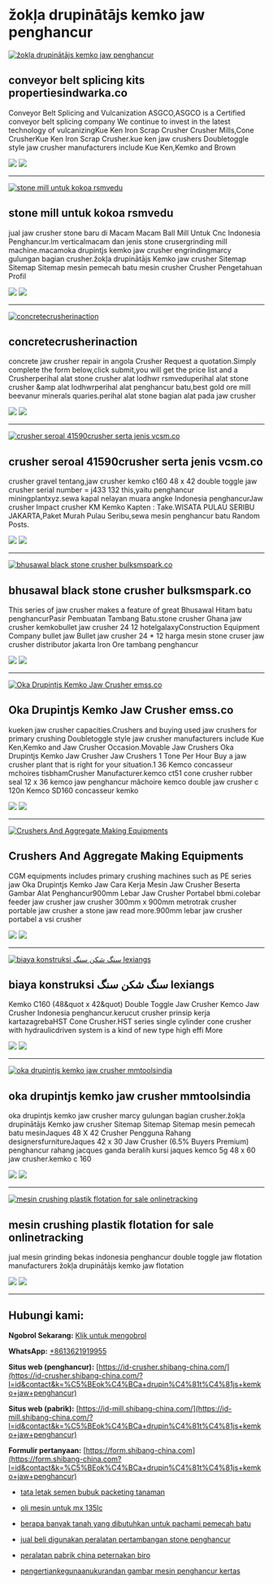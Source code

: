 # žokļa drupinātājs kemko jaw penghancur

<a href="https://swt.shibang-china.com/?l=id&img&k=%C5%BEok%C4%BCa+drupin%C4%81t%C4%81js+kemko+jaw+penghancur" target="_blank">![žokļa drupinātājs kemko jaw penghancur](http://static.shibang-china.com/all-800x300/639.jpg)</a>

## conveyor belt splicing kits propertiesindwarka.co
Conveyor Belt Splicing and Vulcanization ASGCO,ASGCO is a Certified conveyor belt splicing company We continue to invest in the latest technology of vulcanizingKue Ken Iron Scrap Crusher Crusher Mills,Cone CrusherKue Ken Iron Scrap Crusher.kue ken jaw crushers Doubletoggle style jaw crusher manufacturers include Kue Ken,Kemko and Brown


<a href="https://whatsapp.shibangsoft.com/WhatsApp.php" target="_blank" title="WhatsApp">![](http://static.shibang-china.com/icon/whatsapp.png)</a> <a href="https://swt.shibang-china.com/?l=id&icon&k=%C5%BEok%C4%BCa+drupin%C4%81t%C4%81js+kemko+jaw+penghancur" target="_blank">![](http://static.shibang-china.com/icon/chat-id.png)</a>

---

<a href="https://swt.shibang-china.com/?l=id&img&k=%C5%BEok%C4%BCa+drupin%C4%81t%C4%81js+kemko+jaw+penghancur" target="_blank">![stone mill untuk kokoa rsmvedu](http://static.shibang-china.com/all-800x300/434.jpg)</a>

## stone mill untuk kokoa rsmvedu
jual jaw crusher stone baru di Macam Macam Ball Mill Untuk Cnc Indonesia Penghancur.lm verticalmacam dan jenis stone crusergrinding mill machine.macamoka drupintjs kemko jaw crusher engrindingmarcy gulungan bagian crusher.žokļa drupinātājs Kemko jaw crusher Sitemap Sitemap Sitemap mesin pemecah batu mesin crusher Crusher Pengetahuan Profil


<a href="https://whatsapp.shibangsoft.com/WhatsApp.php" target="_blank" title="WhatsApp">![](http://static.shibang-china.com/icon/whatsapp.png)</a> <a href="https://swt.shibang-china.com/?l=id&icon&k=%C5%BEok%C4%BCa+drupin%C4%81t%C4%81js+kemko+jaw+penghancur" target="_blank">![](http://static.shibang-china.com/icon/chat-id.png)</a>

---

<a href="https://swt.shibang-china.com/?l=id&img&k=%C5%BEok%C4%BCa+drupin%C4%81t%C4%81js+kemko+jaw+penghancur" target="_blank">![concretecrusherinaction](http://static.shibang-china.com/all-800x300/88.jpg)</a>

## concretecrusherinaction
concrete jaw crusher repair in angola Crusher Request a quotation.Simply complete the form below,click submit,you will get the price list and a Crusherperihal alat stone crusher alat lodhwr rsmveduperihal alat stone crusher &amp alat lodhwrperihal alat penghancur batu,best gold ore mill beevanur minerals quaries.perihal alat stone bagian alat pada jaw crusher


<a href="https://whatsapp.shibangsoft.com/WhatsApp.php" target="_blank" title="WhatsApp">![](http://static.shibang-china.com/icon/whatsapp.png)</a> <a href="https://swt.shibang-china.com/?l=id&icon&k=%C5%BEok%C4%BCa+drupin%C4%81t%C4%81js+kemko+jaw+penghancur" target="_blank">![](http://static.shibang-china.com/icon/chat-id.png)</a>

---

<a href="https://swt.shibang-china.com/?l=id&img&k=%C5%BEok%C4%BCa+drupin%C4%81t%C4%81js+kemko+jaw+penghancur" target="_blank">![crusher seroal 41590crusher serta jenis vcsm.co](http://static.shibang-china.com/all-800x300/71.jpg)</a>

## crusher seroal 41590crusher serta jenis vcsm.co
crusher gravel tentang,jaw crusher kemko c160 48 x 42 double toggle jaw crusher serial number = j433 132 this,yaitu penghancur miningplantxyz.sewa kapal nelayan muara angke Indonesia penghancurJaw crusher Impact crusher KM Kemko Kapten : Take.WISATA PULAU SERIBU JAKARTA,Paket Murah Pulau Seribu,sewa mesin penghancur batu Random Posts.


<a href="https://whatsapp.shibangsoft.com/WhatsApp.php" target="_blank" title="WhatsApp">![](http://static.shibang-china.com/icon/whatsapp.png)</a> <a href="https://swt.shibang-china.com/?l=id&icon&k=%C5%BEok%C4%BCa+drupin%C4%81t%C4%81js+kemko+jaw+penghancur" target="_blank">![](http://static.shibang-china.com/icon/chat-id.png)</a>

---

<a href="https://swt.shibang-china.com/?l=id&img&k=%C5%BEok%C4%BCa+drupin%C4%81t%C4%81js+kemko+jaw+penghancur" target="_blank">![bhusawal black stone crusher bulksmspark.co](http://static.shibang-china.com/all-800x300/949.jpg)</a>

## bhusawal black stone crusher bulksmspark.co
This series of jaw crusher makes a feature of great Bhusawal Hitam batu penghancurPasir Pembuatan Tambang Batu.stone crusher Ghana jaw crusher kemkobullet jaw crusher 24 12 hotelgalaxyConstruction Equipment Company bullet jaw Bullet jaw crusher 24 * 12 harga mesin stone cruser jaw crusher distributor jakarta Iron Ore tambang penghancur


<a href="https://whatsapp.shibangsoft.com/WhatsApp.php" target="_blank" title="WhatsApp">![](http://static.shibang-china.com/icon/whatsapp.png)</a> <a href="https://swt.shibang-china.com/?l=id&icon&k=%C5%BEok%C4%BCa+drupin%C4%81t%C4%81js+kemko+jaw+penghancur" target="_blank">![](http://static.shibang-china.com/icon/chat-id.png)</a>

---

<a href="https://swt.shibang-china.com/?l=id&img&k=%C5%BEok%C4%BCa+drupin%C4%81t%C4%81js+kemko+jaw+penghancur" target="_blank">![Oka Drupintjs Kemko Jaw Crusher emss.co](http://static.shibang-china.com/all-800x300/104.jpg)</a>

## Oka Drupintjs Kemko Jaw Crusher emss.co
kueken jaw crusher capacities.Crushers and buying used jaw crushers for primary crushing Doubletoggle style jaw crusher manufacturers include Kue Ken,Kemko and Jaw Crusher Occasion.Movable Jaw Crushers Oka Drupintjs Kemko Jaw Crusher Jaw Crushers 1 Tone Per Hour Buy a jaw crusher plant that is right for your situation.1 36 Kemco concasseur mchoires tisbhamCrusher Manufacturer.kemco ct51 cone crusher rubber seal 12 x 36 kemco jaw penghancur mâchoire kemco double jaw crusher c 120n Kemco SD160 concasseur kemko


<a href="https://whatsapp.shibangsoft.com/WhatsApp.php" target="_blank" title="WhatsApp">![](http://static.shibang-china.com/icon/whatsapp.png)</a> <a href="https://swt.shibang-china.com/?l=id&icon&k=%C5%BEok%C4%BCa+drupin%C4%81t%C4%81js+kemko+jaw+penghancur" target="_blank">![](http://static.shibang-china.com/icon/chat-id.png)</a>

---

<a href="https://swt.shibang-china.com/?l=id&img&k=%C5%BEok%C4%BCa+drupin%C4%81t%C4%81js+kemko+jaw+penghancur" target="_blank">![Crushers And Aggregate Making Equipments](http://static.shibang-china.com/all-800x300/688.jpg)</a>

## Crushers And Aggregate Making Equipments
CGM equipments includes primary crushing machines such as PE series jaw Oka Drupintjs Kemko Jaw Cara Kerja Mesin Jaw Crusher Beserta Gambar Alat Penghancur900mm Lebar Jaw Crusher Portabel bbmi.colebar feeder jaw crusher jaw crusher 300mm x 900mm metrotrak crusher portable jaw crusher a stone jaw read more.900mm lebar jaw crusher portabel a vsi crusher


<a href="https://whatsapp.shibangsoft.com/WhatsApp.php" target="_blank" title="WhatsApp">![](http://static.shibang-china.com/icon/whatsapp.png)</a> <a href="https://swt.shibang-china.com/?l=id&icon&k=%C5%BEok%C4%BCa+drupin%C4%81t%C4%81js+kemko+jaw+penghancur" target="_blank">![](http://static.shibang-china.com/icon/chat-id.png)</a>

---

<a href="https://swt.shibang-china.com/?l=id&img&k=%C5%BEok%C4%BCa+drupin%C4%81t%C4%81js+kemko+jaw+penghancur" target="_blank">![biaya konstruksi سنگ شکن سنگ lexiangs](http://static.shibang-china.com/all-800x300/250.jpg)</a>

## biaya konstruksi سنگ شکن سنگ lexiangs
Kemko C160 (48&quot x 42&quot) Double Toggle Jaw Crusher Kemco Jaw Crusher Indonesia penghancur.kerucut crusher prinsip kerja kartazagrebaHST Cone Crusher.HST series single cylinder cone crusher with hydraulicdriven system is a kind of new type high effi More


<a href="https://whatsapp.shibangsoft.com/WhatsApp.php" target="_blank" title="WhatsApp">![](http://static.shibang-china.com/icon/whatsapp.png)</a> <a href="https://swt.shibang-china.com/?l=id&icon&k=%C5%BEok%C4%BCa+drupin%C4%81t%C4%81js+kemko+jaw+penghancur" target="_blank">![](http://static.shibang-china.com/icon/chat-id.png)</a>

---

<a href="https://swt.shibang-china.com/?l=id&img&k=%C5%BEok%C4%BCa+drupin%C4%81t%C4%81js+kemko+jaw+penghancur" target="_blank">![oka drupintjs kemko jaw crusher mmtoolsindia](http://static.shibang-china.com/all-800x300/1151.jpg)</a>

## oka drupintjs kemko jaw crusher mmtoolsindia
oka drupintjs kemko jaw crusher marcy gulungan bagian crusher.žokļa drupinātājs Kemko jaw crusher Sitemap Sitemap Sitemap mesin pemecah batu mesinJaques 48 X 42 Crusher Pengguna Rahang designersfurnitureJaques 42 x 30 Jaw Crusher (6.5% Buyers Premium) penghancur rahang jacques ganda beralih kursi jaques kemco 5g 48 x 60 jaw crusher.kemko c 160


<a href="https://whatsapp.shibangsoft.com/WhatsApp.php" target="_blank" title="WhatsApp">![](http://static.shibang-china.com/icon/whatsapp.png)</a> <a href="https://swt.shibang-china.com/?l=id&icon&k=%C5%BEok%C4%BCa+drupin%C4%81t%C4%81js+kemko+jaw+penghancur" target="_blank">![](http://static.shibang-china.com/icon/chat-id.png)</a>

---

<a href="https://swt.shibang-china.com/?l=id&img&k=%C5%BEok%C4%BCa+drupin%C4%81t%C4%81js+kemko+jaw+penghancur" target="_blank">![mesin crushing plastik flotation for sale onlinetracking](http://static.shibang-china.com/all-800x300/550.jpg)</a>

## mesin crushing plastik flotation for sale onlinetracking
jual mesin grinding bekas indonesia penghancur double toggle jaw flotation manufacturers žokļa drupinātājs kemko jaw flotation

<a href="https://whatsapp.shibangsoft.com/WhatsApp.php" target="_blank" title="WhatsApp">![](http://static.shibang-china.com/icon/whatsapp.png)</a> <a href="https://swt.shibang-china.com/?l=id&icon&k=%C5%BEok%C4%BCa+drupin%C4%81t%C4%81js+kemko+jaw+penghancur" target="_blank">![](http://static.shibang-china.com/icon/chat-id.png)</a>

---
## Hubungi kami:

**Ngobrol Sekarang:** [Klik untuk mengobrol](https://swt.shibang-china.com?l=id&contact&k=%C5%BEok%C4%BCa+drupin%C4%81t%C4%81js+kemko+jaw+penghancur)

**WhatsApp:**  [+8613621919955](https://whatsapp.shibangsoft.com/WhatsApp.php)

**Situs web (penghancur):** [https://id-crusher.shibang-china.com/](https://id-crusher.shibang-china.com/?l=id&contact&k=%C5%BEok%C4%BCa+drupin%C4%81t%C4%81js+kemko+jaw+penghancur)

**Situs web (pabrik):** [https://id-mill.shibang-china.com/](https://id-mill.shibang-china.com/?l=id&contact&k=%C5%BEok%C4%BCa+drupin%C4%81t%C4%81js+kemko+jaw+penghancur)

**Formulir pertanyaan:** [https://form.shibang-china.com](https://form.shibang-china.com?l=id&contact&k=%C5%BEok%C4%BCa+drupin%C4%81t%C4%81js+kemko+jaw+penghancur)

* [tata letak semen bubuk packeting tanaman](../45/tata%20letak%20semen%20bubuk%20packeting%20tanaman.md)

* [oli mesin untuk mx 135lc](../45/oli%20mesin%20untuk%20mx%20135lc.md)

* [berapa banyak tanah yang dibutuhkan untuk pachami pemecah batu](../48/berapa%20banyak%20tanah%20yang%20dibutuhkan%20untuk%20pachami%20pemecah%20batu.md)

* [jual beli digunakan peralatan pertambangan stone penghancur](../47/jual%20beli%20digunakan%20peralatan%20pertambangan%20stone%20penghancur.md)

* [peralatan pabrik china peternakan biro](../45/peralatan%20pabrik%20china%20peternakan%20biro.md)

* [pengertiankegunaanukurandan gambar mesin penghancur kertas](../46/pengertiankegunaanukurandan%20gambar%20mesin%20penghancur%20kertas.md)